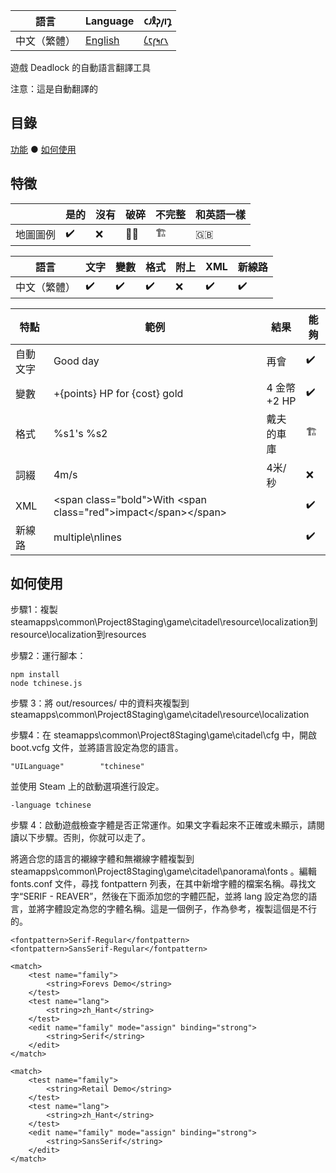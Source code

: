 | 語言 | Language | 𐑤𐑨𐑙𐑜𐑢𐑦𐑡 |
| -- | -- | -- |
| 中文（繁體） | [English](readme.md) | [𐑖𐑱𐑝𐑰𐑩𐑯](readme.en_Shaw.md) |

遊戲 Deadlock 的自動語言翻譯工具

注意：這是自動翻譯的

## 目錄

[功能](#特徵) ● [如何使用](#如何使用)

## 特徵

|     |是的|沒有 |破碎|不完整 | 和英語一樣 |
| ----| ----| ----| ----| ---- | ---- |
|地圖圖例| ✔️ | ❌ | ⛓️‍💥 | 🏗️ | 🇬🇧 |

|語言 | 文字 | 變數 | 格式 | 附上| XML | 新線路 |
| -----| ----| ----| ----| ----| ----| ----- |
|中文（繁體）| ✔️ | ✔️ | ✔️ | ❌ | ✔️ | ✔️ |

| 特點 | 範例 | 結果 | 能夠 |
| --- | ----- | ---- | ---- |
| 自動文字 | Good day | 再會 | ✔️ |
| 變數 | +{points} HP for {cost} gold | 4 金幣+2 HP | ✔️ |
| 格式 | %s1's %s2 | 戴夫的車庫 | 🏗️ |
| 詞綴 | 4m/s | 4米/秒 | ❌ |
| XML | \<span class="bold"\>With \<span class="red"\>impact\</span>\</span> |  | ✔️ |
| 新線路 | multiple\nlines |  | ✔️ |


## 如何使用

步驟1：複製steamapps\common\Project8Staging\game\citadel\resource\localization到resource\localization到resources

步驟2：運行腳本：
```
npm install
node tchinese.js
```

步驟 3：將 out/resources/ 中的資料夾複製到 steamapps\common\Project8Staging\game\citadel\resource\localization

步驟4：在 steamapps\common\Project8Staging\game\citadel\cfg 中，開啟 boot.vcfg 文件，並將語言設定為您的語言。

```
"UILanguage"		"tchinese"
```

並使用 Steam 上的啟動選項進行設定。
```
-language tchinese
```

步驟 4：啟動遊戲檢查字體是否正常運作。如果文字看起來不正確或未顯示，請閱讀以下步驟。否則，你就可以走了。

將適合您的語言的襯線字體和無襯線字體複製到 steamapps\common\Project8Staging\game\citadel\panorama\fonts 。編輯 fonts.conf 文件，尋找 fontpattern 列表，在其中新增字體的檔案名稱。尋找文字“SERIF - REAVER”，然後在下面添加您的字體匹配，並將 lang 設定為您的語言，並將字體設定為您的字體名稱。這是一個例子，作為參考，複製這個是不行的。
```
<fontpattern>Serif-Regular</fontpattern>
<fontpattern>SansSerif-Regular</fontpattern>

<match>
    <test name="family">
        <string>Forevs Demo</string>
    </test>
    <test name="lang">
        <string>zh_Hant</string>
    </test>
    <edit name="family" mode="assign" binding="strong">
        <string>Serif</string>
    </edit>
</match>

<match>
    <test name="family">
        <string>Retail Demo</string>
    </test>
    <test name="lang">
        <string>zh_Hant</string>
    </test>
    <edit name="family" mode="assign" binding="strong">
        <string>SansSerif</string>
    </edit>
</match>
```
